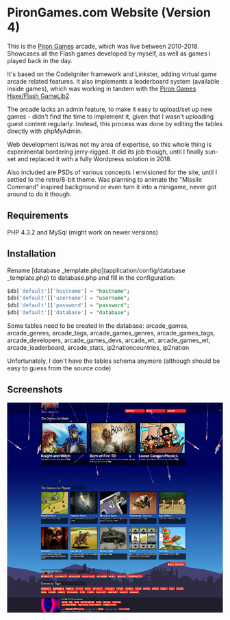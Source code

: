 # PironGames.com Website (Version 4)

This is the [Piron Games](https://www.pirongames.com) arcade, which was live between 2010-2018. Showcases all the Flash games developed by myself, as well as games I played back in the day.

It's based on the CodeIgniter framework and Linkster, adding virtual game arcade related features. It also implements a leaderboard system (available inside games), which was working in tandem with the [Piron Games Haxe/Flash GameLib2](https://github.com/stefandee/hxgamelib2)

The arcade lacks an admin feature, to make it easy to upload/set up new games - didn't find the time to implement it, given that I wasn't uploading guest content regularly. Instead, this process was done by editing the tables directly with phpMyAdmin.

Web development is/was not my area of expertise, so this whole thing is experimental bordering jerry-rigged. It did its job though, until I finally sun-set and replaced it with a fully Wordpress solution in 2018.

Also included are PSDs of various concepts I envisioned for the site, until I settled to the retro/8-bit theme. Was planning to animate the "Missile Command" inspired background or even turn it into a minigame, never got around to do it though.

## Requirements

PHP 4.3.2 and MySql (might work on newer versions)

## Installation

Rename [database _template.php](application/config/database _template.php) to database.php and fill in the configuration:

```sql
$db['default']['hostname'] = "hostname";
$db['default']['username'] = "username";
$db['default']['password'] = "password";
$db['default']['database'] = "database";
```

Some tables need to be created in the database: arcade_games, arcade_genres, arcade_tags, arcade_games_genres, arcade_games_tags, arcade_developers, arcade_games_devs, arcade_wt, arcade_games_wt, arcade_leaderboard, arcade_stats, ip2nationcountries, ip2nation

Unfortunately, I don't have the tables schema anymore (although should be easy to guess from the source code)

## Screenshots

![Piron Games V4](.media/pirongames_v4.png "Piron Games V4")
